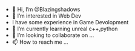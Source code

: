 - 👋 Hi, I’m @Blazingshadows
- 👀 I’m interested in Web Dev
- I have some experience in Game Devolopment
- 🌱 I’m currently learning unreal c++,python
- 💞️ I’m looking to collaborate on ...
- 📫 How to reach me ...

<!---
Blazingshadows/Blazingshadows is a ✨ special ✨ repository because its `README.md` (this file) appears on your GitHub profile.
You can click the Preview link to take a look at your changes.
--->
